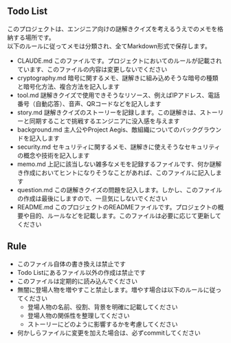 ## Todo List
このプロジェクトは、エンジニア向けの謎解きクイズを考えるうえでのメモを格納する場所です。  
以下のルールに従ってメモは分類され、全てMarkdown形式で保存します。
 - CLAUDE.md このファイルです。プロジェクトにおいてのルールが記載されています、このファイルの内容は変更しないでください
 - cryptography.md 暗号に関するメモ、謎解きに組み込めそうな暗号の種類と暗号化方法、複合方法を記入します
 - tool.md 謎解きクイズで使用できそうなリソース、例えばIPアドレス、電話番号（自動応答）、音声、QRコードなどを記入します
 - story.md 謎解きクイズのストーリーを記録します。この謎解きは、ストーリーと同期することで挑戦するエンジニアに没入感を与えます
 - background.md 主人公やProject Aegis、敵組織についてのバックグラウンドを記入します
 - security.md セキュリティに関するメモ、謎解きに使えそうなセキュリティの概念や技術を記入します
 - memo.md 上記に該当しない雑多なメモを記録するファイルです、何か謎解き作成においてヒントになりそうなことがあれば、このファイルに記入します
 - question.md この謎解きクイズの問題を記入します。しかし、このファイルの作成は最後にしますので、一旦気にしないでください
 - README.md このプロジェクトのREADMEファイルです。プロジェクトの概要や目的、ルールなどを記載します。このファイルは必要に応じて更新してください

## Rule
- このファイル自体の書き換えは禁止です
- Todo Listにあるファイル以外の作成は禁止です
- このファイルは定期的に読み込んでください
- 無闇に登場人物を増やすこと禁止します。増やす場合は以下のルールに従ってください
  - 登場人物の名前、役割、背景を明確に記載してください
  - 登場人物の関係性を整理してください
  - ストーリーにどのように影響するかを考慮してください
- 何かしらファイルに変更を加えた場合は、必ずcommitしてください